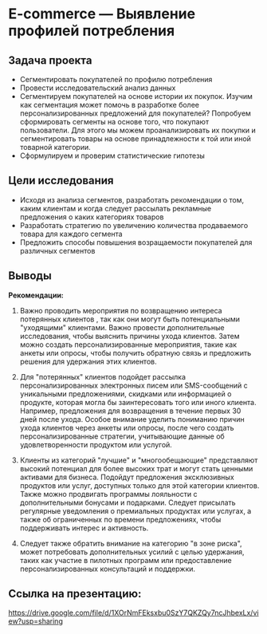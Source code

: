# E-commerce — Выявление профилей потребления

## Задача проекта 
- Сегментировать покупателей по профилю потребления
- Провести исследовательский анализ данных
- Сегментируем покупателей на основе истории их покупок. Изучим как сегментация может помочь в разработке более персонализированных предложений для покупателей? Попробуем сформировать сегменты на основе того, что покупают пользователи. Для этого мы можем проанализировать их покупки и сегментировать товары на основе принадлежности к той или иной товарной категории.
- Сформулируем и проверим статистические гипотезы

## Цели исследования
- Исходя из анализа сегментов, разработать рекомендации о том, каким клиентам и когда следует рассылать рекламные предложения о каких категориях товаров
- Разработать стратегию по увеличению количества продаваемого товара для каждого сегмента
- Предложить способы повышения возращаемости покупателей для различных сегментов


## Выводы
**Рекомендации:**
1) Важно проводить мероприятия по возвращению интереса потерянных клиентов , так как они могут быть потенциальными "уходящими" клиентами. Важно провести дополнительные исследования, чтобы выяснить причины ухода клиентов. Затем можно создать персонализированные мероприятия, такие как анкеты или опросы, чтобы получить обратную связь и предложить решения для удержания этих клиентов.

2) Для "потерянных" клиентов подойдет рассылка персонализированных электронных писем или SMS-сообщений с уникальными предложениями, скидками или информацией о продукте, которая могла бы заинтересовать того или иного клиента. Например, предложения для возвращения в течение первых 30 дней после ухода. Особое внимание уделить пониманию причин ухода клиентов через анкеты или опросы, после чего создать персонализированные стратегии, учитывающие данные об удовлетворенности продуктом или услугой.

3) Клиенты из категорий "лучшие" и "многообещающие" представляют высокий потенциал для более высоких трат и могут стать ценными активами для бизнеса. Подойдут предложения эксклюзивных продуктов или услуг, доступных только для этой категории клиентов. Также можно продвигать программы лояльности с дополнительными бонусами и подарками. Следует присылать регулярные уведомления о премиальных продуктах или услугах, а также об ограниченных по времени предложениях, чтобы поддерживать интерес и активность.

4) Следует также обратить внимание на категорию "в зоне риска", может потребовать дополнительных усилий с целью удержания, таких как участие в пилотных программ или предоставление персонализированных консультаций и поддержки.

## Ссылка на презентацию: 
<https://drive.google.com/file/d/1XOrNmFEksxbu0SzY7QKZQy7ncJhbexLx/view?usp=sharing>
